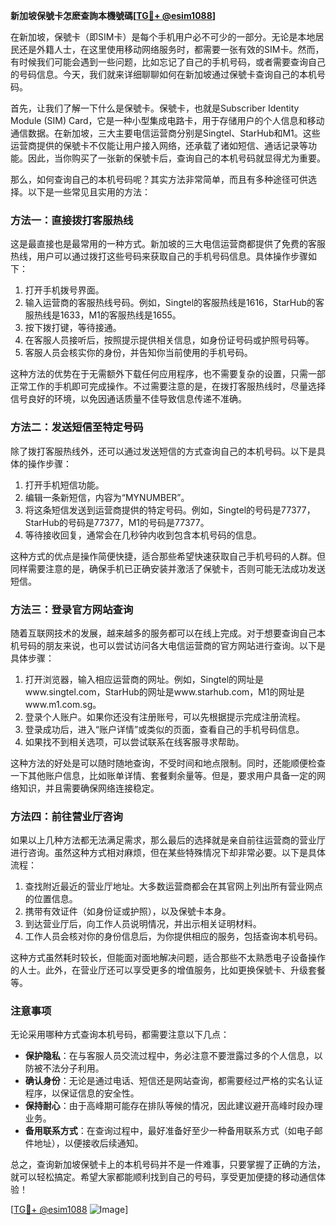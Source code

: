 **新加坡保號卡怎麽查詢本機號碼[[TG💪+ @esim1088](https://t.me/s/esim1088)]**

在新加坡，保號卡（即SIM卡）是每个手机用户必不可少的一部分。无论是本地居民还是外籍人士，在这里使用移动网络服务时，都需要一张有效的SIM卡。然而，有时候我们可能会遇到一些问题，比如忘记了自己的手机号码，或者需要查询自己的号码信息。今天，我们就来详细聊聊如何在新加坡通过保號卡查询自己的本机号码。

首先，让我们了解一下什么是保號卡。保號卡，也就是Subscriber Identity Module (SIM) Card，它是一种小型集成电路卡，用于存储用户的个人信息和移动通信数据。在新加坡，三大主要电信运营商分别是Singtel、StarHub和M1。这些运营商提供的保號卡不仅能让用户接入网络，还承载了诸如短信、通话记录等功能。因此，当你购买了一张新的保號卡后，查询自己的本机号码就显得尤为重要。

那么，如何查询自己的本机号码呢？其实方法非常简单，而且有多种途径可供选择。以下是一些常见且实用的方法：

### 方法一：直接拨打客服热线

这是最直接也是最常用的一种方式。新加坡的三大电信运营商都提供了免费的客服热线，用户可以通过拨打这些号码来获取自己的手机号码信息。具体操作步骤如下：

1. 打开手机拨号界面。
2. 输入运营商的客服热线号码。例如，Singtel的客服热线是1616，StarHub的客服热线是1633，M1的客服热线是1655。
3. 按下拨打键，等待接通。
4. 在客服人员接听后，按照提示提供相关信息，如身份证号码或护照号码等。
5. 客服人员会核实你的身份，并告知你当前使用的手机号码。

这种方法的优势在于无需额外下载任何应用程序，也不需要复杂的设置，只需一部正常工作的手机即可完成操作。不过需要注意的是，在拨打客服热线时，尽量选择信号良好的环境，以免因通话质量不佳导致信息传递不准确。

### 方法二：发送短信至特定号码

除了拨打客服热线外，还可以通过发送短信的方式查询自己的本机号码。以下是具体的操作步骤：

1. 打开手机短信功能。
2. 编辑一条新短信，内容为“MYNUMBER”。
3. 将这条短信发送到运营商提供的特定号码。例如，Singtel的号码是77377，StarHub的号码是77377，M1的号码是77377。
4. 等待接收回复，通常会在几秒钟内收到包含本机号码的信息。

这种方式的优点是操作简便快捷，适合那些希望快速获取自己手机号码的人群。但同样需要注意的是，确保手机已正确安装并激活了保號卡，否则可能无法成功发送短信。

### 方法三：登录官方网站查询

随着互联网技术的发展，越来越多的服务都可以在线上完成。对于想要查询自己本机号码的朋友来说，也可以尝试访问各大电信运营商的官方网站进行查询。以下是具体步骤：

1. 打开浏览器，输入相应运营商的网址。例如，Singtel的网址是www.singtel.com，StarHub的网址是www.starhub.com，M1的网址是www.m1.com.sg。
2. 登录个人账户。如果你还没有注册账号，可以先根据提示完成注册流程。
3. 登录成功后，进入“账户详情”或类似的页面，查看自己的手机号码信息。
4. 如果找不到相关选项，可以尝试联系在线客服寻求帮助。

这种方法的好处是可以随时随地查询，不受时间和地点限制。同时，还能顺便检查一下其他账户信息，比如账单详情、套餐剩余量等。但是，要求用户具备一定的网络知识，并且需要确保网络连接稳定。

### 方法四：前往营业厅咨询

如果以上几种方法都无法满足需求，那么最后的选择就是亲自前往运营商的营业厅进行咨询。虽然这种方式相对麻烦，但在某些特殊情况下却非常必要。以下是具体流程：

1. 查找附近最近的营业厅地址。大多数运营商都会在其官网上列出所有营业网点的位置信息。
2. 携带有效证件（如身份证或护照），以及保號卡本身。
3. 到达营业厅后，向工作人员说明情况，并出示相关证明材料。
4. 工作人员会核对你的身份信息后，为你提供相应的服务，包括查询本机号码。

这种方式虽然耗时较长，但能面对面地解决问题，适合那些不太熟悉电子设备操作的人士。此外，在营业厅还可以享受更多的增值服务，比如更换保號卡、升级套餐等。

### 注意事项

无论采用哪种方式查询本机号码，都需要注意以下几点：

- **保护隐私**：在与客服人员交流过程中，务必注意不要泄露过多的个人信息，以防被不法分子利用。
- **确认身份**：无论是通过电话、短信还是网站查询，都需要经过严格的实名认证程序，以保证信息的安全性。
- **保持耐心**：由于高峰期可能存在排队等候的情况，因此建议避开高峰时段办理业务。
- **备用联系方式**：在查询过程中，最好准备好至少一种备用联系方式（如电子邮件地址），以便接收后续通知。

总之，查询新加坡保號卡上的本机号码并不是一件难事，只要掌握了正确的方法，就可以轻松搞定。希望大家都能顺利找到自己的号码，享受更加便捷的移动通信体验！

[[TG💪+ @esim1088](https://t.me/s/esim1088) ![Image](https://i.postimg.cc/4NQfJmqS/Snipaste-2025-05-13-00-14-12.png)]